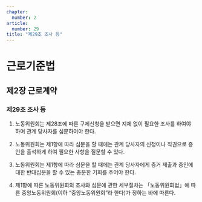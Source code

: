 ```yaml
---
chapter:
  number: 2
article:
  number: 29
title: "제29조 조사 등"
---
```

# 근로기준법

## 제2장 근로계약

### 제29조 조사 등

1. 노동위원회는 제28조에 따른 구제신청을 받으면 지체 없이 필요한 조사를 하여야 하며 관계 당사자를 심문하여야 한다.

2. 노동위원회는 제1항에 따라 심문을 할 때에는 관계 당사자의 신청이나 직권으로 증인을 출석하게 하여 필요한 사항을 질문할 수 있다.

3. 노동위원회는 제1항에 따라 심문을 할 때에는 관계 당사자에게 증거 제출과 증인에 대한 반대심문을 할 수 있는 충분한 기회를 주어야 한다.

4. 제1항에 따른 노동위원회의 조사와 심문에 관한 세부절차는 「노동위원회법」에 따른 중앙노동위원회(이하 “중앙노동위원회”라 한다)가 정하는 바에 따른다.
